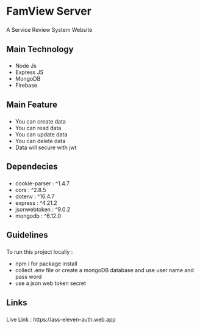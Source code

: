 <h1 align="left">FamView Server</h1>

###

<p align="left">A Service Review System Website</p>

###

<h2 align="left">Main Technology</h2>

###

- Node Js
- Express JS
- MongoDB
- Firebase

###

<h2 align="left">Main Feature</h2>

###

- You can create data
- You can read data
- You can update data
- You can delete data
- Data will secure with jwt

###

<h2 align="left">Dependecies</h2>

###

- cookie-parser : ^1.4.7
- cors : ^2.8.5
- dotenv : ^16.4.7
- express : ^4.21.2
- jsonwebtoken : ^9.0.2
- mongodb : ^6.12.0

###

<h2 align="left">Guidelines</h2>

###

<p align="left">To run this project locally  : </p> 

- npm i for package install<br>
- collect .env file or create a mongoDB database and use user name and pass word <br>
- use a json web token secret

###

<h2 align="left">Links</h2>

###

<p align="left">Live Link : https://ass-eleven-auth.web.app</p>

###

